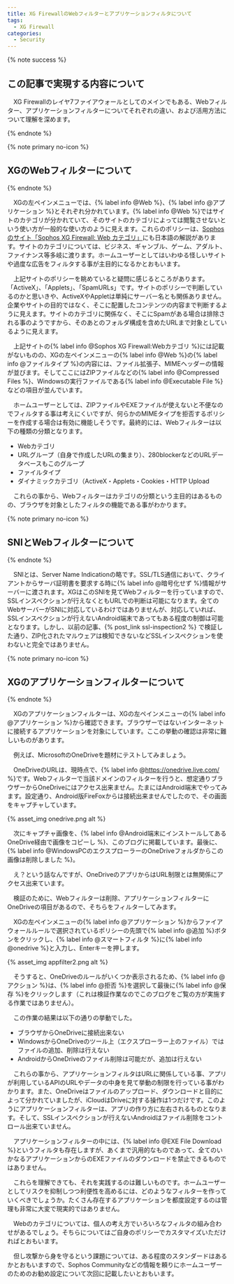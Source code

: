 ```yaml
---
title: XG FirewallのWebフィルターとアプリケーションフィルタについて
tags:
  - XG Firewall
categories:
  - Security
---
```


{% note success  %}

## この記事で実現する内容について

　XG Firewallのレイヤ7ファイアウォールとしてのメインでもある、Webフィルター、アプリケーションフィルターについてそれぞれの違い、および活用方法について理解を深めます。

{% endnote %}

<!-- more -->

{% note primary no-icon %}

## XGのWebフィルターについて

{% endnote %}

　XGの左ペインメニューでは、{% label info @Web %}、{% label info @アプリケーション %}とそれぞれ分かれています。{% label info @Web %}ではサイトのカテゴリが分かれていて、そのサイトのカテゴリによっては閲覧させないという使い方が一般的な使い方のように見えます。これらのポリシーは、[Sophosのサイト「Sophos XG Firewall: Web カテゴリ」](https://community.sophos.com/kb/ja-jp/134155)にも日本語の解説があります。サイトのカテゴリについては、ビジネス、ギャンブル、ゲーム、アダルト、ファイナンス等多岐に渡ります。ホームユーザーとしてはいわゆる怪しいサイトや過度な広告をフィルタする事が主目的になるかとおもいます。

　上記サイトのポリシーを眺めていると疑問に感じるところがあります。「ActiveX」、「Applets」、「SpamURLs」です。サイトのポリシーで判断しているのかと思いきや、ActiveXやAppletは単純にサーバー名とも関係ありません。企業やサイトの目的ではなく、そこに配置したコンテンツの内容まで判断するように見えます。サイトのカテゴリに関係なく、そこにSpamがある場合は排除される事のようですから、そのあとのフォルダ構成を含めたURLまで対象としているように見えます。

　上記サイトの{% label info @Sophos XG Firewall:Webカテゴリ %}には記載がないものの、XGの左ペインメニューの{% label info @Web %}の{% label info @ファイルタイプ %}の内容には、ファイル拡張子、MIMEヘッダーの情報が並びます。そしてここにはZIPファイルなどの{% label info @Compressed Files %}、Windowsの実行ファイルである{% label info @Executable File %}などの項目が並んでいます。

　ホームユーザーとしては、ZIPファイルやEXEファイルが使えないと不便なのでフィルタする事は考えにくいですが、何らかのMIMEタイプを拒否するポリシーを作成する場合は有効に機能しそうです。最終的には、Webフィルターは以下の種類の分類となります。

- Webカテゴリ
- URLグループ（自身で作成したURLの集まり）、280blockerなどのURLデータベースもこのグループ
- ファイルタイプ
- ダイナミックカテゴリ（ActiveX・Applets・Cookies・HTTP Upload

　これらの事から、Webフィルターはカテゴリの分類という主目的はあるものの、ブラウザを対象としたフィルタの機能である事がわかります。

{% note primary no-icon %}

## SNIとWebフィルターについて

{% endnote %}

　SNIとは、Server Name Indicationの略です。SSL/TLS通信において、クライアントからサーバ証明書を要求する時に{% label info @暗号化せず %}情報がサーバーに渡されます。XGはこのSNIを見てWebフィルターを行っていますので、SSLインスペクションが行えなくともURLでの判断は可能になります。全てのWebサーバーがSNIに対応しているわけではありませんが、対応していれば、SSLインスペクションが行えないAndroid端末であってもある程度の制御は可能となります。しかし、以前の記事、{% post_link ssl-inspection2 %} で検証した通り、ZIP化されたマルウェアは検知できないなどSSLインスペクションを使わないと完全ではありません。

{% note primary no-icon %}

## XGのアプリケーションフィルターについて

{% endnote %}

　XGのアプリケーションフィルターは、XGの左ペインメニューの{% label info @アプリケーション %}から確認できます。ブラウザーではないインターネットに接続するアプリケーションを対象にしています。ここの挙動の確認は非常に難しいものがあります。

　例えば、MicrosoftのOneDriveを題材にテストしてみましょう。

　OneDriveのURLは、現時点で、{% label info @https://onedrive.live.com/ %}です。Webフィルターで当該ドメインのフィルターを行うと、想定通りブラウザーからOneDriveにはアクセス出来ません。たまにはAndroid端末でやってみます。設定通り、Android版FireFoxからは接続出来ませんでしたので、その画面をキャプチャしています。

{% asset_img onedrive.png alt %}

　次にキャプチャ画像を、{% label info @Android端末にインストールしてあるOneDrive経由で画像をコピーし %}、このブログに掲載しています。最後に、{% label info @WindowsPCのエクスプローラーのOneDriveフォルダからこの画像は削除しました %}。

　え？という話なんですが、OneDriveのアプリからはURL制限とは無関係にアクセス出来ています。

　検証のために、Webフィルターは削除、アプリケーションフィルターにOneDriveの項目があるので、そちらをフィルターしてみます。

　XGの左ペインメニューの{% label info @アプリケーション %}からファイアウォールルールで選択されているポリシーの先頭で{% label info @追加 %}ボタンをクリックし、{% label info @スマートフィルタ %}に{% label info @onedrive %}と入力し、Enterキーを押します。

{% asset_img appfilter2.png alt %}

　そうすると、OneDriveのルールがいくつか表示されるため、{% label info @アクション %}は、{% label info @拒否 %}を選択して最後に{% label info @保存 %}をクリックします（これは検証作業なのでこのブログをご覧の方が実施する作業ではありません）。

　この作業の結果は以下の通りの挙動でした。

- ブラウザからOneDriveに接続出来ない
- WindowsからOneDriveのツール上（エクスプローラー上のファイル）ではファイルの追加、削除は行えない
- AndroidからOneDriveのファイル削除は可能だが、追加は行えない

　これらの事から、アプリケーションフィルタはURLに関係している事、アプリが利用しているAPIのURLやデータの中身を見て挙動の制限を行っている事がわかります。また、OneDriveはファイルのアップロード、ダウンロードと目的によって分かれていましたが、iCloudはDriveに対する操作は1つだけです。このようにアプリケーションフィルターは、アプリの作り方に左右されるものとなります。そして、SSLインスペクションが行えないAndroidはファイル削除をコントロール出来ていません。

　アプリケーションフィルターの中には、{% label info @EXE File Download %}というフィルタも存在しますが、あくまで汎用的なものであって、全てのいかなるアプリケーションからのEXEファイルのダウンロードを禁止できるものではありません。

　これらを理解できても、それを実践するのは難しいものです。ホームユーザーとしてリスクを抑制しつつ利便性を高めるには、どのようなフィルターを作っていくべきでしょうか。たくさん存在するアプリケーションを都度設定するのは管理も非常に大変で現実的ではありません。

　Webのカテゴリについては、個人の考え方でいろいろなフィルタの組み合わせがあるでしょう。そちらについてはご自身のポリシーでカスタマイズいただければとおもいます。

　但し攻撃から身を守るという課題については、ある程度のスタンダードはあるかとおもいますので、Sophos Communityなどの情報を頼りにホームユーザーのためのお勧め設定について次回に記載したいとおもいます。
